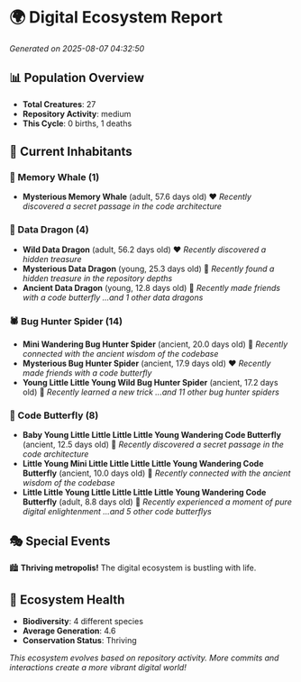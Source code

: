 # 🌍 Digital Ecosystem Report
*Generated on 2025-08-07 04:32:50*

## 📊 Population Overview
- **Total Creatures**: 27
- **Repository Activity**: medium
- **This Cycle**: 0 births, 1 deaths

## 👥 Current Inhabitants

### 🐋 Memory Whale (1)
- **Mysterious Memory Whale** (adult, 57.6 days old) ❤️
  *Recently discovered a secret passage in the code architecture*

### 🐉 Data Dragon (4)
- **Wild Data Dragon** (adult, 56.2 days old) ❤️
  *Recently discovered a hidden treasure*
- **Mysterious Data Dragon** (young, 25.3 days old) 💚
  *Recently found a hidden treasure in the repository depths*
- **Ancient Data Dragon** (young, 12.8 days old) 💚
  *Recently made friends with a code butterfly*
  *...and 1 other data dragons*

### 🕷️ Bug Hunter Spider (14)
- **Mini Wandering Bug Hunter Spider** (ancient, 20.0 days old) 💛
  *Recently connected with the ancient wisdom of the codebase*
- **Mysterious Bug Hunter Spider** (ancient, 17.9 days old) ❤️
  *Recently made friends with a code butterfly*
- **Young Little Little Young Wild Bug Hunter Spider** (ancient, 17.2 days old) 💛
  *Recently learned a new trick*
  *...and 11 other bug hunter spiders*

### 🦋 Code Butterfly (8)
- **Baby Young Little Little Little Little Young Wandering Code Butterfly** (ancient, 12.5 days old) 💛
  *Recently discovered a secret passage in the code architecture*
- **Little Young Mini Little Little Little Little Young Wandering Code Butterfly** (ancient, 10.0 days old) 💛
  *Recently connected with the ancient wisdom of the codebase*
- **Little Little Young Little Little Little Little Young Wandering Code Butterfly** (adult, 8.8 days old) 💛
  *Recently experienced a moment of pure digital enlightenment*
  *...and 5 other code butterflys*

## 🎭 Special Events

🏙️ **Thriving metropolis!** The digital ecosystem is bustling with life.

## 🔬 Ecosystem Health
- **Biodiversity**: 4 different species
- **Average Generation**: 4.6
- **Conservation Status**: Thriving

*This ecosystem evolves based on repository activity. More commits and interactions create a more vibrant digital world!*